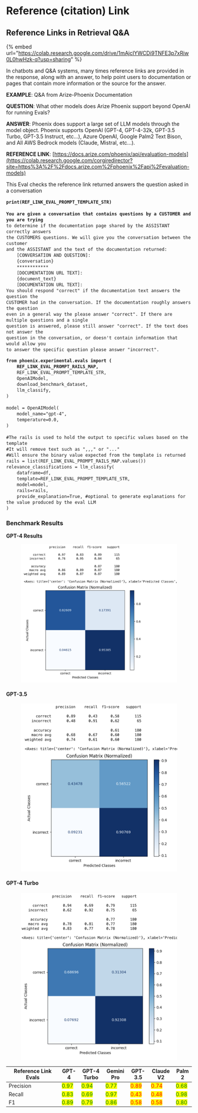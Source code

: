 # Reference (citation) Link

## Reference Links in Retrieval Q\&A

{% embed url="https://colab.research.google.com/drive/1mAjcIYWCDi9TNFE3p7xRiw0L0hwHzk-q?usp=sharing" %}

In chatbots and Q\&A systems, many times reference links are provided in the response, along with an answer, to help point users to documentation or pages that contain more information or the source for the answer.

**EXAMPLE**: Q\&A from Arize-Phoenix Documentation

**QUESTION**: What other models does Arize Phoenix support beyond OpenAI for running Evals?

**ANSWER**: Phoenix does support a large set of LLM models through the model object. Phoenix supports OpenAI (GPT-4, GPT-4-32k, GPT-3.5 Turbo, GPT-3.5 Instruct, etc...), Azure OpenAI, Google Palm2 Text Bison, and All AWS Bedrock models (Claude, Mistral, etc...).

**REFERENCE LINK**: [https://docs.arize.com/phoenix/api/evaluation-models](https://colab.research.google.com/corgiredirector?site=https%3A%2F%2Fdocs.arize.com%2Fphoenix%2Fapi%2Fevaluation-models)

This Eval checks the reference link returned answers the question asked in a conversation

<pre class="language-python"><code class="lang-python"><strong>print(REF_LINK_EVAL_PROMPT_TEMPLATE_STR)
</strong><strong>
</strong><strong>You are given a conversation that contains questions by a CUSTOMER and you are trying
</strong>to determine if the documentation page shared by the ASSISTANT correctly answers
the CUSTOMERS questions. We will give you the conversation between the customer
and the ASSISTANT and the text of the documentation returned:
    [CONVERSATION AND QUESTION]:
    {conversation}
    ************
    [DOCUMENTATION URL TEXT]:
    {document_text}
    [DOCUMENTATION URL TEXT]:
You should respond "correct" if the documentation text answers the question the
CUSTOMER had in the conversation. If the documentation roughly answers the question
even in a general way the please answer "correct". If there are multiple questions and a single
question is answered, please still answer "correct". If the text does not answer the
question in the conversation, or doesn't contain information that would allow you
to answer the specific question please answer "incorrect".
</code></pre>

<pre class="language-python"><code class="lang-python"><strong>from phoenix.experimental.evals import (
</strong><strong>    REF_LINK_EVAL_PROMPT_RAILS_MAP,
</strong>    REF_LINK_EVAL_PROMPT_TEMPLATE_STR,
    OpenAIModel,
    download_benchmark_dataset,
    llm_classify,
)

model = OpenAIModel(
    model_name="gpt-4",
    temperature=0.0,
)

#The rails is used to hold the output to specific values based on the template
#It will remove text such as ",,," or "..."
#Will ensure the binary value expected from the template is returned
rails = list(REF_LINK_EVAL_PROMPT_RAILS_MAP.values())
relevance_classifications = llm_classify(
    dataframe=df,
    template=REF_LINK_EVAL_PROMPT_TEMPLATE_STR,
    model=model,
    rails=rails,
    provide_explanation=True, #optional to generate explanations for the value produced by the eval LLM
)
</code></pre>

### Benchmark Results

**GPT-4 Results**

<figure><img src="../../../.gitbook/assets/GPT-4 Ref Evals (3).png" alt=""><figcaption></figcaption></figure>

#### GPT-3.5&#x20;



<figure><img src="../../../.gitbook/assets/GPT-3.5 Ref Link (1).png" alt="" width="563"><figcaption></figcaption></figure>

#### GPT-4 Turbo



<figure><img src="../../../.gitbook/assets/GPT-4 Turbo Ref link.png" alt="" width="563"><figcaption></figcaption></figure>

<table><thead><tr><th width="130">Reference Link Evals</th><th>GPT-4</th><th>GPT-4 Turbo</th><th>Gemini Pro</th><th>GPT-3.5</th><th>Claude V2</th><th>Palm 2</th></tr></thead><tbody><tr><td>Precision</td><td><mark style="color:green;">0.97</mark></td><td><mark style="color:green;">0.94</mark></td><td><mark style="color:green;">0.77</mark></td><td><mark style="color:red;">0.89</mark></td><td><mark style="color:red;">0.74</mark></td><td><mark style="color:green;">0.68</mark></td></tr><tr><td>Recall</td><td><mark style="color:green;">0.83</mark></td><td><mark style="color:green;">0.69</mark></td><td><mark style="color:green;">0.97</mark></td><td><mark style="color:red;">0.43</mark></td><td><mark style="color:red;">0.48</mark></td><td><mark style="color:green;">0.98</mark></td></tr><tr><td>F1</td><td><mark style="color:green;">0.89</mark></td><td><mark style="color:green;">0.79</mark></td><td><mark style="color:green;">0.86</mark></td><td><mark style="color:red;">0.58</mark></td><td><mark style="color:red;">0.58</mark></td><td><mark style="color:green;">0.80</mark></td></tr></tbody></table>
